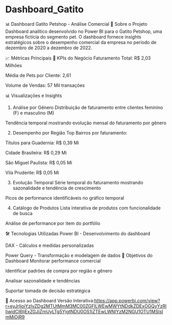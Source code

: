 # Dashboard_Gatito
📊 Dashboard Gatito Petshop - Análise Comercial
🐾 Sobre o Projeto
Dashboard analítico desenvolvido no Power BI para o Gatito Petshop, uma empresa fictícia do segmento pet. O dashboard fornece insights estratégicos sobre o desempenho comercial da empresa no período de dezembro de 2020 a dezembro de 2022.

📈 Métricas Principais
🎯 KPIs do Negócio
Faturamento Total: R$ 2,03 Milhões

Média de Pets por Cliente: 2,61

Volume de Vendas: 57 Mil transações

📊 Visualizações e Insights
1. Análise por Gênero
Distribuição de faturamento entre clientes feminino (F) e masculino (M)

Tendência temporal mostrando evolução mensal do faturamento por gênero

2. Desempenho por Região
Top Bairros por faturamento:

Títulos para Guadernia: R$ 0,39 Mi

Cidade Brasileira: R$ 0,29 Mi

São Miguel Paulista: R$ 0,05 Mi

Vila Prudente: R$ 0,05 Mi

3. Evolução Temporal
Série temporal do faturamento mostrando sazonalidade e tendência de crescimento

Picos de performance identificáveis no gráfico temporal

4. Catálogo de Produtos
Lista interativa de produtos com funcionalidade de busca

Análise de performance por item do portfólio

🛠️ Tecnologias Utilizadas
Power BI - Desenvolvimento do dashboard

DAX - Cálculos e medidas personalizadas

Power Query - Transformação e modelagem de dados
🎯 Objetivos do Dashboard
Monitorar performance comercial

Identificar padrões de compra por região e gênero

Analisar sazonalidade e tendências

Suportar tomada de decisão estratégica

🔗 Acesso ao Dashboard
Versão Interativa:https://app.powerbi.com/view?r=eyJrIjoiYzIyZDg2MTUtMmM3MC00ZGFlLWEwMWYtNDdkZDExOGQyYzRlIiwidCI6IjExZGJiZmUyLTg5YjgtNDU0OS1iZTEwLWNlYzM2NGU1OTU1MSIsImMiOjR9
